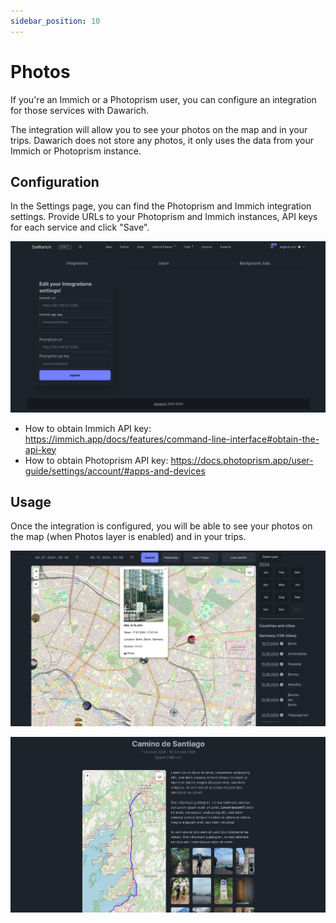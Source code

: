 ```yaml
---
sidebar_position: 10
---
```


# Photos

If you're an Immich or a Photoprism user, you can configure an integration for those services with Dawarich.

The integration will allow you to see your photos on the map and in your trips. Dawarich does not store any photos, it only uses the data from your Immich or Photoprism instance.

## Configuration

In the Settings page, you can find the Photoprism and Immich integration settings. Provide URLs to your Photoprism and Immich instances, API keys for each service and click "Save".

![Photos settings](images/photos-integration.png)

- How to obtain Immich API key: https://immich.app/docs/features/command-line-interface#obtain-the-api-key
- How to obtain Photoprism API key: https://docs.photoprism.app/user-guide/settings/account/#apps-and-devices

## Usage

Once the integration is configured, you will be able to see your photos on the map (when Photos layer is enabled) and in your trips.

![Photos on the map](images/map-photos.png)

![Photos in trips](images/trip-details.png)
